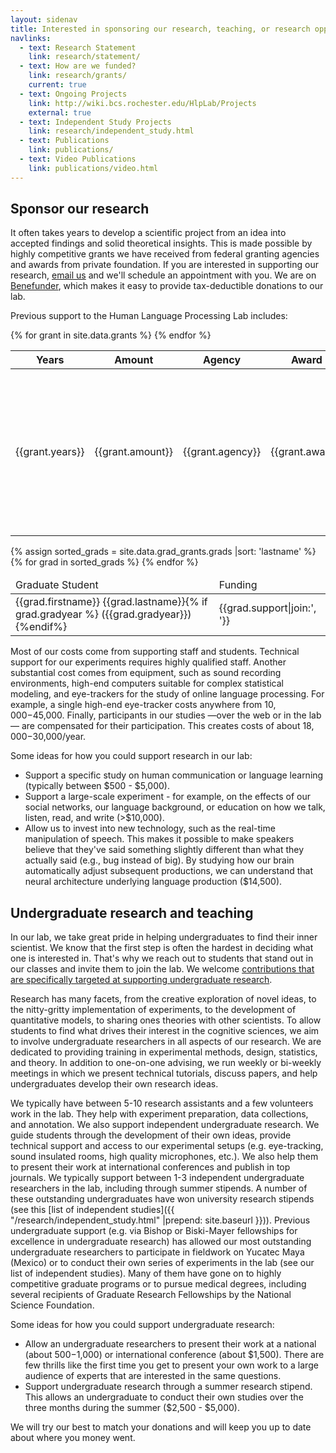 ```yaml
---
layout: sidenav
title: Interested in sponsoring our research, teaching, or research opportunities for undergraduates?
navlinks:
  - text: Research Statement
    link: research/statement/
  - text: How are we funded?
    link: research/grants/
    current: true
  - text: Ongoing Projects
    link: http://wiki.bcs.rochester.edu/HlpLab/Projects
    external: true
  - text: Independent Study Projects
    link: research/independent_study.html
  - text: Publications
    link: publications/
  - text: Video Publications
    link: publications/video.html
---
```


## Sponsor our research

It often takes years to develop a scientific project from an idea into accepted findings and solid theoretical insights. This is made possible by highly competitive grants we have received from federal granting agencies and awards from private foundation. If you are interested in supporting our research, [email us](mailto:jaegerlab@mail.bcs.rochester.edu) and we'll schedule an appointment with you. We are on [Benefunder](http://benefunder.org/causes/47/florian-jaeger), which makes it easy to provide tax-deductible donations to our lab.

Previous support to the Human Language Processing Lab includes:

<table id="funded">
  <thead>
    <tr><th>Years</th><th>Amount</th><th>Agency</th><th>Award</th><th>Title</th><th>Co-PIs</th></tr>
  </thead>
  <tbody>
    {% for grant in site.data.grants %}
    <tr>
      <td>{{grant.years}}</td>
      <td>{{grant.amount}}</td>
      <td>{{grant.agency}}</td>
      <td>{{grant.award}}</td>
      <td>{{grant.description}} {% if grant.link %}[<a href="{{grant.link}}">Summary</a>]{% endif %}</td>
      <td>{% for copi in grant.copis %}
        {% if copi.link %}<a href="{{copi.link}}">{% endif %}{{copi.name}}{% if copi.link %}</a>{% endif %}
        {% if copi.affiliation %}({{copi.affiliation}}){% endif %}
        {% unless forloop.last %},{% endunless %}
        {% endfor %}
      </td>
    </tr>
    {% endfor %}
  </tbody>
</table>

<table id="gradfund">
  <thead>
    <tr><td>Graduate Student</td><td>Funding</td></tr>
  </thead>
  <tbody>
    {% assign sorted_grads = site.data.grad_grants.grads |sort: 'lastname' %}
    {% for grad in sorted_grads %}
    <tr>
      <td>{{grad.firstname}} {{grad.lastname}}{% if grad.gradyear %} ({{grad.gradyear}}){%endif%}</td>
      <td>{{grad.support|join:', '}}</td>
    </tr>
    {% endfor %}
  </tbody>
</table>

Most of our costs come from supporting staff and students. Technical support for our experiments requires highly qualified staff. Another substantial cost comes from equipment, such as sound recording environments, high-end computers suitable for complex statistical modeling, and eye-trackers for the study of online language processing. For example, a single high-end eye-tracker costs anywhere from $10,000-$45,000. Finally, participants in our studies &mdash;over the web or in the lab&mdash; are compensated for their participation. This creates costs of about $18,000-$30,000/year.

Some ideas for how you could support research in our lab:

  * Support a specific study on human communication or language learning (typically between $500 - $5,000).
  * Support a large-scale experiment - for example, on the effects of our social networks, our language background, or education on how we talk, listen, read, and write (>$10,000).
  * Allow us to invest into new technology, such as the real-time manipulation of speech. This makes it possible to make speakers believe that they've said something slightly different than what they actually said (e.g., bug instead of big). By studying how our brain automatically adjust subsequent productions, we can understand that neural architecture underlying language production ($14,500).

## Undergraduate research and teaching
In our lab, we take great pride in helping undergraduates to find their inner scientist. We know that the first step is often the hardest in deciding what one is interested in. That's why we reach out to students that stand out in our classes and invite them to join the lab. We welcome [contributions that are specifically targeted at supporting undergraduate research](mailto:jaegerlab@mail.bcs.rochester.edu).

Research has many facets, from the creative exploration of novel ideas, to the nitty-gritty implementation of experiments, to the development of quantitative models, to sharing ones theories with other scientists. To allow students to find what drives their interest in the cognitive sciences, we aim to involve undergraduate researchers in all aspects of our research. We are dedicated to providing training in experimental methods, design, statistics, and theory. In addition to one-on-one advising, we run weekly or bi-weekly meetings in which we present technical tutorials, discuss papers, and help undergraduates develop their own research ideas.

We typically have between 5-10 research assistants and a few volunteers work in the lab. They help with experiment preparation, data collections, and annotation. We also support independent undergraduate research. We guide students through the development of their own ideas, provide technical support and access to our experimental setups (e.g. eye-tracking, sound insulated rooms, high quality microphones, etc.). We also help them to present their work at international conferences and publish in top journals. We typically support between 1-3 independent undergraduate researchers in the lab, including through summer stipends. A number of these outstanding undergraduates have won university research stipends (see this [list of independent studies]({{ "/research/independent_study.html" |prepend: site.baseurl }})). Previous undergraduate support (e.g. via Bishop or Biski-Mayer fellowships for excellence in undergraduate research) has allowed our most outstanding undergraduate researchers to participate in fieldwork on Yucatec Maya (Mexico) or to conduct their own series of experiments in the lab (see our list of independent studies). Many of them have gone on to highly competitive graduate programs or to pursue medical degrees, including several recipients of Graduate Research Fellowships by the National Science Foundation.

Some ideas for how you could support undergraduate research:

  * Allow an undergraduate researchers to present their work at a national (about $500-$1,000) or international conference (about $1,500). There are few thrills like the first time you get to present your own work to a large audience of experts that are interested in the same questions.
  * Support undergraduate research through a summer research stipend. This allows an undergraduate to conduct their own studies over the three months during the summer ($2,500 - $5,000).

We will try our best to match your donations and will keep you up to date about where you money went.
